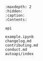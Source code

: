 ```{include} ../README.md
```

```{toctree}
:maxdepth: 2
:hidden:
:caption: 
:Contents:

api

example.ipynb
changelog.md
contributing.md
conduct.md
autoapi/index


```